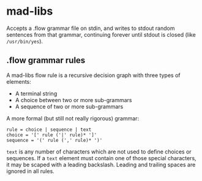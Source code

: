 # mad-libs

Accepts a .flow grammar file on stdin, and writes to stdout random sentences
from that grammar, continuing forever until stdout is closed (like
`/usr/bin/yes`).

## .flow grammar rules

A mad-libs flow rule is a recursive decision graph with three types of elements:

- A terminal string
- A choice between two or more sub-grammars
- A sequence of two or more sub-grammars

A more formal (but still not really rigorous) grammar:

```
rule = choice | sequence | text
choice = '[' rule ('|' rule)* ']'
sequence = '(' rule (',' rule)* ')'
```

`text` is any number of characters which are not used to define choices or
sequences. If a `text` element must contain one of those special characters, it
may be scaped with a leading backslash. Leading and trailing spaces are ignored
in all rules.
